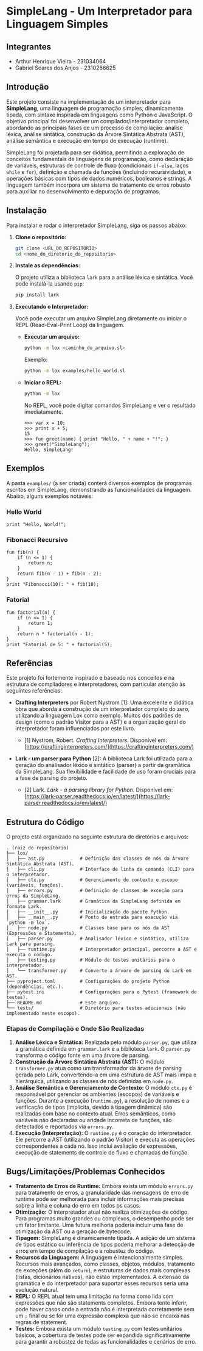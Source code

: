 # SimpleLang - Um Interpretador para Linguagem Simples

## Integrantes

- Arthur Henrique Vieira - 231034064
- Gabriel Soares dos Anjos - 2310266625

## Introdução

Este projeto consiste na implementação de um interpretador para **SimpleLang**, uma linguagem de programação simples, dinamicamente tipada, com sintaxe inspirada em linguagens como Python e JavaScript. O objetivo principal foi desenvolver um compilador/interpretador completo, abordando as principais fases de um processo de compilação: análise léxica, análise sintática, construção da Árvore Sintática Abstrata (AST), análise semântica e execução em tempo de execução (runtime).

SimpleLang foi projetada para ser didática, permitindo a exploração de conceitos fundamentais de linguagens de programação, como declaração de variáveis, estruturas de controle de fluxo (condicionais `if-else`, laços `while` e `for`), definição e chamada de funções (incluindo recursividade), e operações básicas com tipos de dados numéricos, booleanos e strings. A linguagem também incorpora um sistema de tratamento de erros robusto para auxiliar no desenvolvimento e depuração de programas.

## Instalação

Para instalar e rodar o interpretador SimpleLang, siga os passos abaixo:

1.  **Clone o repositório:**

    ```bash
    git clone <URL_DO_REPOSITORIO>
    cd <nome_do_diretorio_do_repositorio>
    ```

2.  **Instale as dependências:**

    O projeto utiliza a biblioteca `lark` para a análise léxica e sintática. Você pode instalá-la usando `pip`:

    ```bash
    pip install lark
    ```

3.  **Executando o Interpretador:**

    Você pode executar um arquivo SimpleLang diretamente ou iniciar o REPL (Read-Eval-Print Loop) da linguagem.

    *   **Executar um arquivo:**

        ```bash
        python -m lox <caminho_do_arquivo.sl>
        ```

        Exemplo:

        ```bash
        python -m lox examples/hello_world.sl
        ```

    *   **Iniciar o REPL:**

        ```bash
        python -m lox
        ```

        No REPL, você pode digitar comandos SimpleLang e ver o resultado imediatamente.

        ```
        >>> var x = 10;
        >>> print x + 5;
        15
        >>> fun greet(name) { print "Hello, " + name + "!"; }
        >>> greet("SimpleLang");
        Hello, SimpleLang!
        ```

## Exemplos

A pasta `examples/` (a ser criada) conterá diversos exemplos de programas escritos em SimpleLang, demonstrando as funcionalidades da linguagem. Abaixo, alguns exemplos notáveis:

### Hello World

```simplelang
print "Hello, World!";
```

### Fibonacci Recursivo

```simplelang
fun fib(n) {
    if (n <= 1) {
        return n;
    }
    return fib(n - 1) + fib(n - 2);
}
print "Fibonacci(10): " + fib(10);
```

### Fatorial

```simplelang
fun factorial(n) {
    if (n <= 1) {
        return 1;
    }
    return n * factorial(n - 1);
}
print "Fatorial de 5: " + factorial(5);
```

## Referências

Este projeto foi fortemente inspirado e baseado nos conceitos e na estrutura de compiladores e interpretadores, com particular atenção às seguintes referências:

-   **Crafting Interpreters** por Robert Nystrom [1]: Uma excelente e didática obra que aborda a construção de um interpretador completo do zero, utilizando a linguagem Lox como exemplo. Muitos dos padrões de design (como o padrão Visitor para a AST) e a organização geral do interpretador foram influenciados por este livro.
    -   [1] Nystrom, Robert. *Crafting Interpreters*. Disponível em: [https://craftinginterpreters.com/](https://craftinginterpreters.com/)

-   **Lark - um parser para Python** [2]: A biblioteca Lark foi utilizada para a geração do analisador léxico e sintático (parser) a partir da gramática da SimpleLang. Sua flexibilidade e facilidade de uso foram cruciais para a fase de parsing do projeto.
    -   [2] Lark. *Lark - a parsing library for Python*. Disponível em: [https://lark-parser.readthedocs.io/en/latest/](https://lark-parser.readthedocs.io/en/latest/)

## Estrutura do Código

O projeto está organizado na seguinte estrutura de diretórios e arquivos:

```
. (raiz do repositório)
├── lox/
│   ├── ast.py             # Definição das classes de nós da Árvore Sintática Abstrata (AST).
│   ├── cli.py             # Interface de linha de comando (CLI) para o interpretador.
│   ├── ctx.py             # Gerenciamento de contexto e escopo (variáveis, funções).
│   ├── errors.py          # Definição de classes de exceção para erros da SimpleLang.
│   ├── grammar.lark       # Gramática da SimpleLang definida em formato Lark.
│   ├── __init__.py        # Inicialização do pacote Python.
│   ├── __main__.py        # Ponto de entrada para execução via `python -m lox`.
│   ├── node.py            # Classes base para os nós da AST (Expressões e Statements).
│   ├── parser.py          # Analisador léxico e sintático, utiliza Lark para parsing.
│   ├── runtime.py         # Interpretador principal, percorre a AST e executa o código.
│   ├── testing.py         # Módulo de testes unitários para o interpretador.
│   └── transformer.py     # Converte a árvore de parsing do Lark em AST.
├── pyproject.toml         # Configurações do projeto Python (dependências, etc.).
├── pytest.ini             # Configurações para o Pytest (framework de testes).
├── README.md              # Este arquivo.
└── tests/                 # Diretório para testes adicionais (não implementado neste escopo).
```

### Etapas de Compilação e Onde São Realizadas

1.  **Análise Léxica e Sintática:** Realizada pelo módulo `parser.py`, que utiliza a gramática definida em `grammar.lark` e a biblioteca `lark`. O `parser.py` transforma o código fonte em uma árvore de parsing.
2.  **Construção da Árvore Sintática Abstrata (AST):** O módulo `transformer.py` atua como um transformador da árvore de parsing gerada pelo Lark, convertendo-a em uma estrutura de AST mais limpa e hierárquica, utilizando as classes de nós definidas em `node.py`.
3.  **Análise Semântica e Gerenciamento de Contexto:** O módulo `ctx.py` é responsável por gerenciar os ambientes (escopos) de variáveis e funções. Durante a execução (`runtime.py`), a resolução de nomes e a verificação de tipos (implícita, devido à tipagem dinâmica) são realizadas com base no contexto atual. Erros semânticos, como variáveis não declaradas ou aridade incorreta de funções, são detectados e reportados via `errors.py`.
4.  **Execução (Interpretação):** O `runtime.py` é o coração do interpretador. Ele percorre a AST (utilizando o padrão Visitor) e executa as operações correspondentes a cada nó. Isso inclui avaliação de expressões, execução de statements de controle de fluxo e chamadas de função.

## Bugs/Limitações/Problemas Conhecidos

-   **Tratamento de Erros de Runtime:** Embora exista um módulo `errors.py` para tratamento de erros, a granularidade das mensagens de erro de runtime pode ser melhorada para incluir informações mais precisas sobre a linha e coluna do erro em todos os casos.
-   **Otimização:** O interpretador atual não realiza otimizações de código. Para programas muito grandes ou complexos, o desempenho pode ser um fator limitante. Uma futura melhoria poderia incluir uma fase de otimização da AST ou a geração de bytecode.
-   **Tipagem:** SimpleLang é dinamicamente tipada. A adição de um sistema de tipos estático ou inferência de tipos poderia melhorar a detecção de erros em tempo de compilação e a robustez do código.
-   **Recursos da Linguagem:** A linguagem é intencionalmente simples. Recursos mais avançados, como classes, objetos, módulos, tratamento de exceções (além do `return`), e estruturas de dados mais complexas (listas, dicionários nativos), não estão implementados. A extensão da gramática e do interpretador para suportar esses recursos seria uma evolução natural.
-   **REPL:** O REPL atual tem uma limitação na forma como lida com expressões que não são statements completos. Embora tente inferir, pode haver casos onde a entrada não é interpretada corretamente sem um `;` final ou se for uma expressão complexa que não se encaixa nas regras de statement.
-   **Testes:** Embora exista um módulo `testing.py` com testes unitários básicos, a cobertura de testes pode ser expandida significativamente para garantir a robustez de todas as funcionalidades e cenários de erro.


